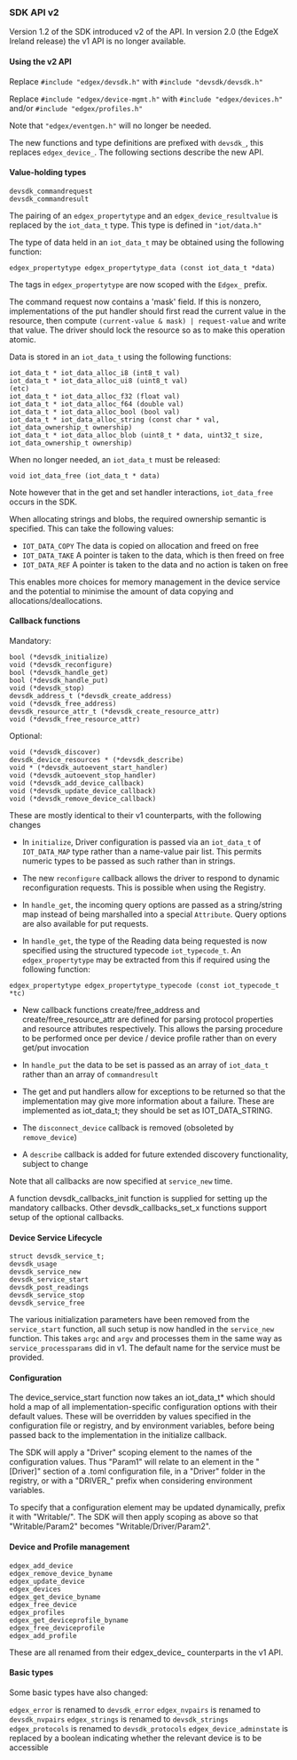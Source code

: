 ### SDK API v2

Version 1.2 of the SDK introduced v2 of the API. In version 2.0 (the EdgeX Ireland release) the v1 API is no longer available.

#### Using the v2 API

Replace `#include "edgex/devsdk.h"` with `#include "devsdk/devsdk.h"`

Replace `#include "edgex/device-mgmt.h"` with `#include "edgex/devices.h"` and/or `#include "edgex/profiles.h"`

Note that `"edgex/eventgen.h"` will no longer be needed.

The new functions and type definitions are prefixed with `devsdk_`, this replaces `edgex_device_`. The following sections describe the new API.

#### Value-holding types

```
devsdk_commandrequest
devsdk_commandresult
```

The pairing of an `edgex_propertytype` and an `edgex_device_resultvalue` is replaced by the `iot_data_t` type. This type is defined in `"iot/data.h"`

The type of data held in an `iot_data_t` may be obtained using the following function:

`edgex_propertytype edgex_propertytype_data (const iot_data_t *data)`

The tags in `edgex_propertytype` are now scoped with the `Edgex_` prefix.

The command request now contains a 'mask' field. If this is nonzero, implementations of the put handler should first read the current value in the resource, then compute `(current-value & mask) | request-value` and write that value. The driver should lock the resource so as to make this operation atomic.

Data is stored in an `iot_data_t` using the following functions:

```
iot_data_t * iot_data_alloc_i8 (int8_t val)
iot_data_t * iot_data_alloc_ui8 (uint8_t val)
(etc)
iot_data_t * iot_data_alloc_f32 (float val)
iot_data_t * iot_data_alloc_f64 (double val)
iot_data_t * iot_data_alloc_bool (bool val)
iot_data_t * iot_data_alloc_string (const char * val, iot_data_ownership_t ownership)
iot_data_t * iot_data_alloc_blob (uint8_t * data, uint32_t size, iot_data_ownership_t ownership)
```

When no longer needed, an `iot_data_t` must be released:
```
void iot_data_free (iot_data_t * data)
```

Note however that in the get and set handler interactions, `iot_data_free` occurs in the SDK.

When allocating strings and blobs, the required ownership semantic is
specified. This can take the following values:

- `IOT_DATA_COPY` The data is copied on allocation and freed on free
- `IOT_DATA_TAKE` A pointer is taken to the data, which is then freed on free
- `IOT_DATA_REF` A pointer is taken to the data and no action is taken on free

This enables more choices for memory management in the device service and the potential to minimise the amount of data copying and allocations/deallocations.

#### Callback functions

Mandatory:

```
bool (*devsdk_initialize)
void (*devsdk_reconfigure)
bool (*devsdk_handle_get)
bool (*devsdk_handle_put)
void (*devsdk_stop)
devsdk_address_t (*devsdk_create_address)
void (*devsdk_free_address)
devsdk_resource_attr_t (*devsdk_create_resource_attr)
void (*devsdk_free_resource_attr)
```

Optional:

```
void (*devsdk_discover)
devsdk_device_resources * (*devsdk_describe)
void * (*devsdk_autoevent_start_handler)
void (*devsdk_autoevent_stop_handler)
void (*devsdk_add_device_callback)
void (*devsdk_update_device_callback)
void (*devsdk_remove_device_callback)
```

These are mostly identical to their v1 counterparts, with the following changes

- In `initialize`, Driver configuration is passed via an `iot_data_t` of `IOT_DATA_MAP` type rather than a name-value pair list. This permits numeric types to be passed as such rather than in strings.

- The new `reconfigure` callback allows the driver to respond to dynamic reconfiguration requests. This is possible when using the Registry.

- In `handle_get`, the incoming query options are passed as a string/string map instead of being marshalled into a special `Attribute`. Query options are also available for put requests.

- In `handle_get`, the type of the Reading data being requested is now specified using the structured typecode `iot_typecode_t`. An `edgex_propertytype` may be extracted from this if required using the following function:

`edgex_propertytype edgex_propertytype_typecode (const iot_typecode_t *tc)`

- New callback functions create/free_address and create/free_resource_attr are defined for parsing protocol properties and resource attributes respectively. This allows the parsing procedure to be performed once per device / device profile rather than on every get/put invocation

- In `handle_put` the data to be set is passed as an array of `iot_data_t` rather than an array of `commandresult`

- The get and put handlers allow for exceptions to be returned so that the implementation may give more information about a failure. These are implemented as iot_data_t; they should be set as IOT_DATA_STRING.

- The `disconnect_device` callback is removed (obsoleted by `remove_device`)

- A `describe` callback is added for future extended discovery functionality, subject to change

Note that all callbacks are now specified at `service_new` time.

A function devsdk_callbacks_init function is supplied for setting up the mandatory callbacks. Other devsdk_callbacks_set_x functions support setup of the optional callbacks.

#### Device Service Lifecycle

```
struct devsdk_service_t;
devsdk_usage
devsdk_service_new
devsdk_service_start
devsdk_post_readings
devsdk_service_stop
devsdk_service_free
```

The various initialization parameters have been removed from the `service_start` function, all such setup is now handled in the `service_new` function. This takes `argc` and `argv` and processes them in the same way as `service_processparams` did in v1. The default name for the service must be provided.

#### Configuration

The device_service_start function now takes an iot_data_t* which should hold a map of all implementation-specific configuration options with their default values. These will be overridden by values specified in the configuration file or registry, and by environment variables, before being passed back to the implementation in the initialize callback.

The SDK will apply a "Driver" scoping element to the names of the configuration values. Thus "Param1" will relate to an element in the "[Driver]" section of a .toml configuration file, in a "Driver" folder in the registry, or with a "DRIVER_" prefix when considering environment variables.

To specify that a configuration element may be updated dynamically, prefix it with "Writable/". The SDK will then apply scoping as above so that "Writable/Param2" becomes "Writable/Driver/Param2".

#### Device and Profile management

```
edgex_add_device
edgex_remove_device_byname
edgex_update_device
edgex_devices
edgex_get_device_byname
edgex_free_device
edgex_profiles
edgex_get_deviceprofile_byname
edgex_free_deviceprofile
edgex_add_profile
```

These are all renamed from their edgex_device_ counterparts in the v1 API.

#### Basic types

Some basic types have also changed:

`edgex_error` is renamed to `devsdk_error`
`edgex_nvpairs` is renamed to `devsdk_nvpairs`
`edgex_strings` is renamed to `devsdk_strings`
`edgex_protocols` is renamed to `devsdk_protocols`
`edgex_device_adminstate` is replaced by a boolean indicating whether the relevant device is to be accessible

